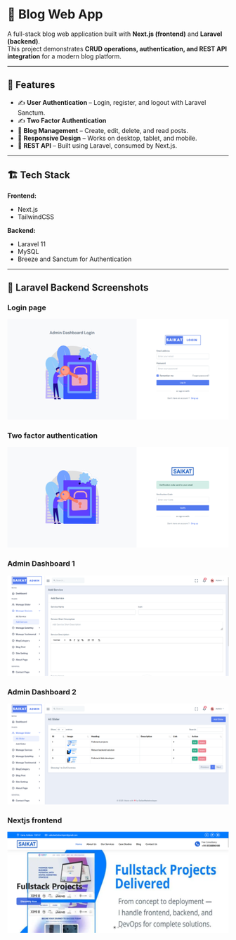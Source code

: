 # 📰 Blog Web App

A full-stack blog web application built with **Next.js (frontend)** and **Laravel (backend)**.  
This project demonstrates **CRUD operations, authentication, and REST API integration** for a modern blog platform.

---

## 🚀 Features

- ✍️ **User Authentication** – Login, register, and logout with Laravel Sanctum.
- ✍️ **Two Factor Authentication**
- 📰 **Blog Management** – Create, edit, delete, and read posts.
- 📱 **Responsive Design** – Works on desktop, tablet, and mobile.
- 🔗 **REST API** – Built using Laravel, consumed by Next.js.

---

## 🏗️ Tech Stack

**Frontend:**  
- Next.js  
- TailwindCSS 

**Backend:**  
- Laravel 11  
- MySQL  
- Breeze and Sanctum for Authentication  

---

## 📸 Laravel Backend Screenshots

### Login page

![Login Page Screenshot](/screenshots/admin-login1.png)

### Two factor authentication

![Two Factor Screenshot](/screenshots/two-factor-auth.png)

### Admin Dashboard 1

![Admin dashboard 1 Screenshot](/screenshots/admin-dashboard-1.png)

### Admin Dashboard 2

![Admin dashboard 2 Screenshot](/screenshots/admin-dashboard-2.png)




### Nextjs frontend

![Frontend slider Screenshot](/screenshots/nextslider-screen-shot.png)

```markdown


